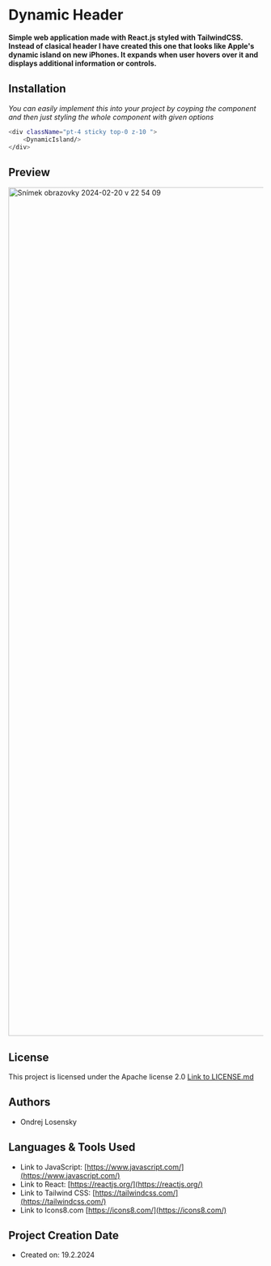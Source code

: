 # Dynamic Header

**Simple web application made with React.js styled with TailwindCSS. Instead of clasical header I have created this one that looks like Apple's dynamic island on new iPhones. It expands when user hovers over it and displays additional information or controls.**

## Installation
*You can easily implement this into your project by coyping the component and then just styling the whole component with given options*
```bash
<div className="pt-4 sticky top-0 z-10 ">
    <DynamicIsland/>
</div>
```

## Preview
<img width="1673" alt="Snímek obrazovky 2024-02-20 v 22 54 09" src="https://github.com/OndrejLosensky/dynamic-island-header/assets/127244546/1e956ebb-1bb9-41e7-bf7d-6968a49eea1a">

## License

This project is licensed under the Apache license 2.0 [Link to LICENSE.md](https://github.com/OndrejLosensky/dynamic-island-header/blob/main/LICENSE)

## Authors

* Ondrej Losensky

## Languages & Tools Used

* Link to JavaScript: [https://www.javascript.com/](https://www.javascript.com/)
* Link to React: [https://reactjs.org/](https://reactjs.org/)
* Link to Tailwind CSS: [https://tailwindcss.com/](https://tailwindcss.com/)
* Link to Icons8.com [https://icons8.com/](https://icons8.com/)

## Project Creation Date

* Created on: 19.2.2024
